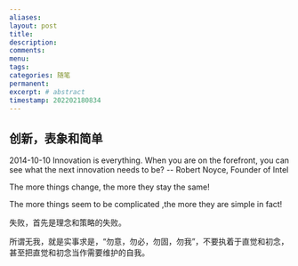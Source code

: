 ```yaml
---
aliases:
layout: post
title:
description:
comments:
menu:
tags: 
categories: 随笔
permanent: 
excerpt: # abstract
timestamp: 202202180834
---
```


## 创新，表象和简单

2014-10-10 
Innovation is everything. When you are on the forefront, you can see what the next innovation needs to be? 
-- Robert Noyce, Founder of Intel

The more things change, the more they stay the same!

The more things seem to be complicated ,the more they are simple in fact!  

失败，首先是理念和策略的失败。  

所谓无我，就是实事求是，“勿意，勿必，勿固，勿我”，不要执着于直觉和初念，甚至把直觉和初念当作需要维护的自我。